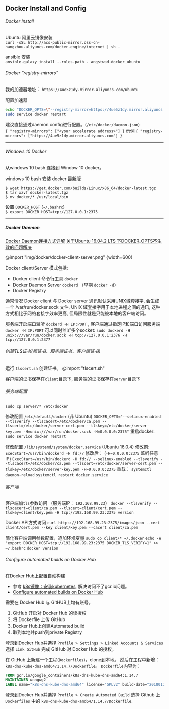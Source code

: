 ## Docker Install and Config

###### Docker Install
Ubuntu 阿里云镜像安装  
`curl -sSL http://acs-public-mirror.oss-cn-hangzhou.aliyuncs.com/docker-engine/internet | sh -`

ansible 安装  
`ansible-galaxy install --roles-path . angstwad.docker_ubuntu`

###### Docker “registry-mirrors”
我的加速器地址： `https://4ue5z1dy.mirror.aliyuncs.com/ubuntu`  

配置加速器
```bash
echo "DOCKER_OPTS=\"--registry-mirror=https://4ue5z1dy.mirror.aliyuncs.com\"" | sudo tee -a /etc/default/docker
sudo service docker restart
```

建议直接通过daemon config进行配置。(`/etc/docker/daemon.json`)  
`{ "registry-mirrors": ["<your accelerate address>"] }`
示例
`{ "registry-mirrors": ["https://4ue5z1dy.mirror.aliyuncs.com"] }`

---
###### Windows 10 Docker
从windows 10 bash 连接到 Window 10 docker。

windows 10 bash 安装 docker 最新版
```
$ wget https://get.docker.com/builds/Linux/x86_64/docker-latest.tgz
$ tar xzvf docker-latest.tgz
$ mv docker/* /usr/local/bin
```

设置 `DOCKER_HOST` (`~/.bashrc`)  
`$ export DOCKER_HOST=tcp://127.0.0.1:2375`


---
##### Docker Daemon
[Docker Daemon连接方式详解](https://www.jianshu.com/p/7ba1a93e6de4) 
[关于Ubuntu 16.04.2 LTS 下DOCKER_OPTS不生效的问题解决](http://blog.csdn.net/l6807718/article/details/51325431)

@import "img/docker/docker-client-server.png" {width=600}

Docker client/Server 模式包括:
* Docker client 命令行工具 `docker`
* Docker Daemon Server `dockerd` （早期 `docker -d`）
* Docker Registry

通常情况 Docker client 与 Docker server 通讯默认采用UNIX域套接字, 会生成一个 /var/run/docker.sock 文件, UNIX 域套接字用于本地进程之间的通讯, 这种方式相比于网络套接字效率更高, 但局限性就是只能被本地的客户端访问。

服务端开启端口监听 `dockerd -H IP:PORT` , 客户端通过指定IP和端口访问服务端 `docker -H IP:PORT`
可以同时监听多个socket: 
`sudo dockerd -H unix:///var/run/docker.sock -H tcp://127.0.0.1:2376 -H tcp://127.0.0.1:2377`

###### 创建TLS证书(根证书、服务端证书、客户端证书)
运行 `tlscert.sh` 创建证书。
@import "tlscert.sh"

客户端的证书保存在`client`目录下, 服务端的证书保存在`server`目录下 

###### 服务端配置
`sudo cp server/* /etc/docker` 

修改配置 `/etc/default/docker` (非 Ubuntu)
`DOCKER_OPTS="--selinux-enabled --tlsverify --tlscacert=/etc/docker/ca.pem --tlscert=/etc/docker/server-cert.pem --tlskey=/etc/docker/server-key.pem -H=unix:///var/run/docker.sock -H=0.0.0.0:2375"` 
重启docker: `sudo service docker restart`


修改配置 `/lib/systemd/system/docker.service` (Ubuntu 16.0.4)
修改前: `ExecStart=/usr/bin/dockerd -H fd://`
修改后： (`-H=0.0.0.0:2375` 监听任意IP)
`ExecStart=/usr/bin/dockerd -H fd:// --selinux-enabled --tlsverify --tlscacert=/etc/docker/ca.pem --tlscert=/etc/docker/server-cert.pem --tlskey=/etc/docker/server-key.pem -H=0.0.0.0:2375`
重载： 
`systemctl daemon-reload`
`systemctl restart docker.service`

###### 客户端
客户端加`tls`参数访问 （服务端IP： `192.168.99.23`）
`docker --tlsverify --tlscacert=client/ca.pem --tlscert=client/cert.pem --tlskey=client/key.pem -H tcp://192.168.99.23:2375 version`

Docker API方式访问 
`curl https://192.168.99.23:2375/images/json --cert client/cert.pem --key client/key.pem --cacert client/ca.pem` 

简化客户端调用参数配置，追加环境变量
`sudo cp client/* ~/.docker` 
`echo -e "export DOCKER_HOST=tcp://192.168.99.23:2375 DOCKER_TLS_VERIFY=1" >> ~/.bashrc`
`docker version`


###### Configure automated builds on Docker Hub
在Docker Hub上配置自动构建
* 参考 [k8s镜像：安装kubernetes](https://studygolang.com/articles/10521), 解决访问不了gcr.io问题。 
* [Configure automated builds on Docker Hub](https://docs.docker.com/docker-hub/builds/)

需要在 Docker Hub 与 GitHUB上均有账号。
1. GitHub 开启对 Docker Hub 的读授权
2. 将 Dockerfile 上传 GitHub
3. Docker Hub上创建Automated build
4. 取到本地并push到private Registry

登录到Docker Hub并选择 `Profile > Settings > Linked Accounts & Services`
选择 `Link GitHub` 完成 GitHub 对 Docker Hub 的授权。 

在 GitHub 上新建一个工程(`Dockerfiles`)，clone到本地。
然后在工程中新增： `k8s-dns-kube-dns-amd64/1.14.7/Dockerfile`。 
`Dockerfile`内容为：
```dockerfile
FROM gcr.io/google_containers/k8s-dns-kube-dns-amd64:1.14.7
MAINTAINER wangwg2
LABEL name="k8s-dns-kube-dns-amd64" license="GPLv2" build-date="20180129"
```

登录到Docker Hub并选择 `Profile > Create Automated Build`
选择 Github 上 `Dockerfiles` 中的 `k8s-dns-kube-dns-amd64/1.14.7/Dockerfile`.
